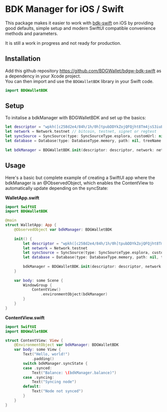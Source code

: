 # BDK Manager for iOS / Swift

This package makes it easier to work with [bdk-swift](https://github.com/bitcoindevkit/bdk-swift) on iOS by providing good defaults, simple setup and modern SwiftUI compatible convenience methods and parameters.  

It is still a work in progress and not ready for production.

## Installation

Add this github repository https://github.com/BDGWallet/bdgw-bdk-swift as a dependency in your Xcode project.   
You can then import and use the `BDGWalletBDK` library in your Swift code.

```swift
import BDGWalletBDK
```

## Setup

To initalise a bdkManager with BDGWalletBDK and set up the basics:

```swift
let descriptor = "wpkh([c258d2e4/84h/1h/0h]tpubDDYkZojQFQjht8Tm4jsS3iuEmKjTiEGjG6KnuFNKKJb5A6ZUCUZKdvLdSDWofKi4ToRCwb9poe1XdqfUnP4jaJjCB2Zwv11ZLgSbnZSNecE/0/*)" // set descriptor from private key
let network = Network.testnet // bitcoin, testnet, signet or regtest
let syncSource = SyncSource(type: SyncSourceType.esplora, customUrl: nil) // esplora or electrum, can take customUrl
let database = Database(type: DatabaseType.memory, path: nil, treeName: nil) // memory or disk, optional path and tree parameters
        
let bdkManager = BDGWalletBDK.init(descriptor: descriptor, network: network, syncSource: syncSource, database: database)     
```

## Usage

Here's a basic but complete example of creating a SwiftUI app where the bdkManager is an @ObservedObject, which enables the ContentView to automatically update depending on the syncState:

**WalletApp.swift**
```swift
import SwiftUI
import BDGWalletBDK

@main
struct WalletApp: App {
    @ObservedObject var bdkManager: BDGWalletBDK
    
    init() {
        let descriptor = "wpkh([c258d2e4/84h/1h/0h]tpubDDYkZojQFQjht8Tm4jsS3iuEmKjTiEGjG6KnuFNKKJb5A6ZUCUZKdvLdSDWofKi4ToRCwb9poe1XdqfUnP4jaJjCB2Zwv11ZLgSbnZSNecE/0/*)"
        let network = Network.testnet
        let syncSource = SyncSource(type: SyncSourceType.esplora, customUrl: nil)
        let database = Database(type: DatabaseType.memory, path: nil, treeName: nil)
        
        bdkManager = BDGWalletBDK.init(descriptor: descriptor, network: network, syncSource: syncSource, database: database)
    }
    
    var body: some Scene {
        WindowGroup {
            ContentView()
                .environmentObject(bdkManager)
        }
    }
}
```

**ContentView.swift**
```swift
import SwiftUI
import BDGWalletBDK

struct ContentView: View {
    @EnvironmentObject var bdkManager: BDGWalletBDK
    var body: some View {
        Text("Hello, world!")
            .padding()
        switch bdkManager.syncState {
        case .synced:
            Text("Balance: \(bdkManager.balance)")
        case .syncing:
            Text("Syncing node")
        default:
            Text("Node not synced")
        }
    }
}
```
